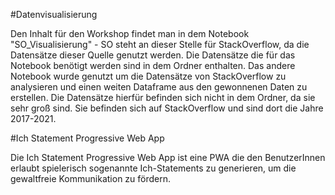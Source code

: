 #Datenvisualisierung

Den Inhalt für den Workshop findet man in dem Notebook "SO_Visualisierung" - SO steht an dieser Stelle für StackOverflow, da die Datensätze
dieser Quelle genutzt werden. Die Datensätze die für das Notebook benötigt werden sind in dem Ordner enthalten.
Das andere Notebook wurde genutzt um die Datensätze von StackOverflow zu analysieren und einen weiten Dataframe aus den gewonnenen Daten zu
erstellen. Die Datensätze hierfür befinden sich nicht in dem Ordner, da sie sehr groß sind. Sie befinden sich auf StackOverflow und sind 
dort die Jahre 2017-2021.

#Ich Statement Progressive Web App

Die Ich Statement Progressive Web App ist eine PWA die den BenutzerInnen erlaubt spielerisch sogenannte Ich-Statements zu generieren, um die gewaltfreie Kommunikation zu fördern.

